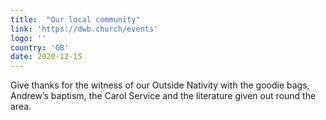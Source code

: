 ```yaml
---
title:  "Our local community"
link: 'https://dwb.church/events'
logo: ''
country: 'GB'
date: 2020-12-15
---
```

Give thanks for the witness of our Outside Nativity with the goodie bags, Andrew’s baptism, the Carol Service and the literature given out round the area.
